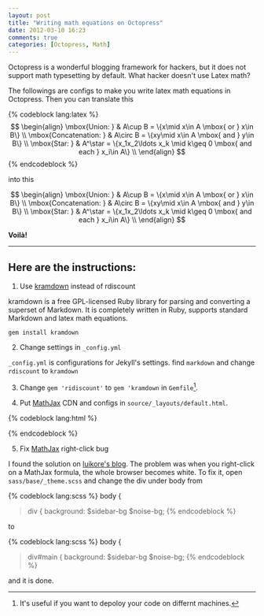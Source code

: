 ```yaml
---
layout: post
title: "Writing math equations on Octopress"
date: 2012-03-10 16:23
comments: true
categories: [Octopress, Math]
---
```


Octopress is a wonderful blogging framework for hackers, but it does not support
math typesetting by default. What hacker doesn't use Latex math?


The followings are configs to make you write latex math equations in Octopress.
Then you can translate this

{% codeblock lang:latex %}
$$
\begin{align}
\mbox{Union: } & A\cup B = \{x\mid x\in A \mbox{ or } x\in B\} \\
\mbox{Concatenation: } & A\circ B  = \{xy\mid x\in A \mbox{ and } y\in B\} \\
\mbox{Star: } & A^\star  = \{x_1x_2\ldots x_k \mid  k\geq 0 \mbox{ and each } x_i\in A\} \\
\end{align}
$$
{% endcodeblock %}

into this

$$
\begin{align}
\mbox{Union: } & A\cup B = \{x\mid x\in A \mbox{ or } x\in B\} \\
\mbox{Concatenation: } & A\circ B  = \{xy\mid x\in A \mbox{ and } y\in B\} \\
\mbox{Star: } & A^\star  = \{x_1x_2\ldots x_k \mid  k\geq 0 \mbox{ and each } x_i\in A\} \\
\end{align}
$$

<!-- more -->

**Voilà!**

* * *

Here are the instructions:
--------

1. Use [kramdown](http://kramdown.rubyforge.org/) instead of rdiscount


kramdown is a free GPL-licensed Ruby library for parsing and converting a
superset of Markdown. It is completely written in Ruby, supports standard
Markdown and latex math equations.

~~~~
gem install kramdown
~~~~

2. Change settings in `_config.yml`

`_config.yml` is configurations for Jekyll's settings. find `markdown` and
change `rdiscount` to `kramdown`

3. Change `gem 'ridiscount'` to `gem 'kramdown` in `Gemfile`[^1].

4. Put [MathJax](http://www.mathjax.org/) CDN and configs in
`source/_layouts/default.html`.

{% codeblock lang:html %}
<!-- mathjax config similar to math.stackexchange -->
<script type="text/x-mathjax-config">
MathJax.Hub.Config({
  jax: ["input/TeX", "output/HTML-CSS"],
  tex2jax: {
    inlineMath: [ ['$', '$'] ],
    displayMath: [ ['$$', '$$']],
    processEscapes: true,
    skipTags: ['script', 'noscript', 'style', 'textarea', 'pre', 'code']
  },
  messageStyle: "none",
  "HTML-CSS": { preferredFont: "TeX", availableFonts: ["STIX","TeX"] }
});
</script>
<script src="http://cdn.mathjax.org/mathjax/latest/MathJax.js?config=TeX-AMS_HTML" type="text/javascript"></script>
{% endcodeblock %}

5. Fix [MathJax](http://www.mathjax.org/) right-click bug

I found the solution on [luikore's blog](http://luikore.github.com/2011/09/good-things-learned-from-octopress/). The problem was when you right-click on a MathJax formula, the whole browser becomes white. To fix it, open `sass/base/_theme.scss` and change the div under body from

{% codeblock lang:scss %}
body {
  > div {
    background: $sidebar-bg $noise-bg;
{% endcodeblock %}

to

{% codeblock lang:scss %}
body {
  > div#main {
    background: $sidebar-bg $noise-bg;
{% endcodeblock %}

and it is done.


[^1]: It's useful if you want to depoloy your code on differnt machines.
